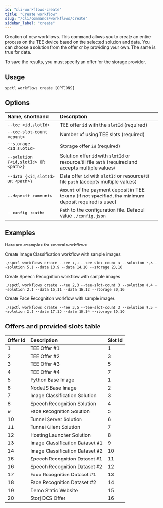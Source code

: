```yaml
---
id: "cli-workflows-create"
title: "Create workflow"
slug: "/cli/commands/workflows/create"
sidebar_label: "create"
---
```


Creation of new workflows. This command allows you to create an entire process on the TEE device based on the selected solution and data. You can choose a solution from the offer or by providing your own. The same is true for data.

To save the results, you must specify an offer for the storage provider.

## Usage

```
spctl workflows create [OPTIONS]
```

## Options

|**Name, shorthand**|**Description**|
| :- | :- |
|`--tee <id,slotId>`|TEE offer `id` with the `slotId` (required)|
|`--tee-slot-count <count>`|Number of using TEE slots (required)|
|`--storage <id,slotId>`|Storage offer `id` (required)|
|`--solution {<id,slotId> OR <path>}`|Solution offer `id` with `slotId` or resource/tii file `path` (required and accepts multiple values)|
|`--data {<id,slotId> OR <path>}`|Data offer `id` with `slotId` or resource/tii file `path` (accepts multiple values)|
|`--deposit <amount>`|`Amount` of the payment deposit in TEE tokens (if not specified, the minimum deposit required is used)|
|`--config <path>`|`Path` to the configuration file. Defaoul value `./config.json`|

## Examples
Here are examples for several workflows.

Create Image Classification workflow with sample images
```
./spctl workflows create --tee 1,1 --tee-slot-count 3 --solution 7,3 --solution 5,1 --data 13,9 --data 14,10 --storage 20,16
```

Create Speech Recognition workflow with sample images
```
./spctl workflows create --tee 2,3 --tee-slot-count 3 --solution 8,4 --solution 2,1 --data 15,11 --data 16,12 --storage 20,16
```

Create Face Recognition workflow with sample images
```
./spctl workflows create --tee 3,5 --tee-slot-count 3 --solution 9,5 --solution 2,1 --data 17,13 --data 18,14 --storage 20,16
```

## Offers and provided slots table
|**Offer Id**|**Description**|**Slot Id**|
| :- | :- | :- |
|1|TEE Offer #1|1|
|2|TEE Offer #2|3|
|3|TEE Offer #3|5|
|4|TEE Offer #4|7|
|5|Python Base Image|1|
|6|NodeJS Base Image|2|
|7|Image Classification Solution|3|
|8|Speech Recognition Solution|4|
|9|Face Recognition Solution|5|
|10|Tunnel Server Solution|6|
|11|Tunnel Client Solution|7|
|12|Hosting Launcher Solution|8|
|13|Image Classification Dataset #1|9|
|14|Image Classification Dataset #2|10|
|15|Speech Recognition Dataset #1|11|
|16|Speech Recognition Dataset #2|12|
|17|Face Recognition Dataset #1|13|
|18|Face Recognition Dataset #2|14|
|19|Demo Static Website|15|
|20|Storj DCS Offer|16|
